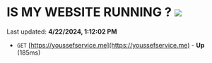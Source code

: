 # IS MY WEBSITE RUNNING ? [![](https://img.shields.io/static/v1?label=Sponsor&message=%E2%9D%A4&logo=GitHub&color=%23fe8e86)](https://github.com/sponsors/<username>)

Last updated: **4/22/2024, 1:12:02 PM**

- `GET` [https://youssefservice.me](https://youssefservice.me) - **Up** (185ms)
